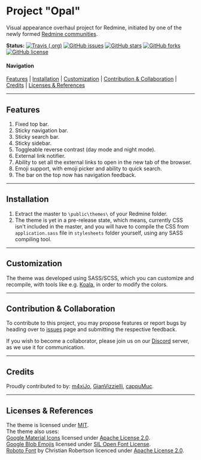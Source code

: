 # Project "Opal"
Visual appearance overhaul project for Redmine, initiated by one of the newly formed [Redmine communities](https://discord.me/redmine).  

**Status:**
[![Travis (.org)](https://img.shields.io/travis/:user/:repo.svg?style=flat-square)](https://github.com/redmine-cp/project-opal)
[![GitHub issues](https://img.shields.io/github/issues/redmine-cp/project-opal.svg?style=flat-square)](https://github.com/redmine-cp/project-opal/issues)
[![GitHub stars](https://img.shields.io/github/stars/redmine-cp/project-opal.svg?style=flat-square)](https://github.com/redmine-cp/project-opal/stargazers)
[![GitHub forks](https://img.shields.io/github/forks/redmine-cp/project-opal.svg?style=flat-square)](https://github.com/redmine-cp/project-opal/network)
[![GitHub license](https://img.shields.io/github/license/redmine-cp/project-opal.svg?style=flat-square)](https://github.com/redmine-cp/project-opal/blob/master/LICENSE)

#### Navigation
[Features](#features) |
[Installation](#installation) |
[Customization](#customization) |
[Contribution & Collaboration](#contribution--collaboration) |
[Credits](#credits) |
[Licenses & References](#licenses--references)

___
## Features
1. Fixed top bar.  
2. Sticky navigation bar.  
3. Sticky search bar.  
4. Sticky sidebar.  
5. Toggleable reverse contrast (day mode and night mode).  
6. External link notifier.  
7. Ability to set all the external links to open in the new tab of the browser.  
8. Emoji support, with emoji picker and ability to quick search.  
9. The bar on the top now has navigation feedback.  

___
## Installation
1. Extract the master to `\public\themes\` of your Redmine folder.  
2. The theme is yet in a pre-release state, which means, currently CSS isn't included in the master, and you will have to compile the CSS from `application.sass` file in `stylesheets` folder yourself, using any SASS compiling tool.  

___
## Customization
The theme was developed using SASS/SCSS, which you can customize and recompile, with tools like e.g. [Koala](http://koala-app.com/), in order to modify the colors.

___
## Contribution & Collaboration
To contribute to this project, you may propose features or report bugs by heading over to [issues](/issues) page and submitting the respective feedback.

If you wish to become a collaborator, please join us on our [Discord](https://discord.me/redmine) server, as we use it for communication.

___
## Credits
Proudly contributed to by: [m4xiJo](https://github.com/m4xiJo/), [GianVizzielli](https://github.com/GianVizzielli), [cappuMuc](https://github.com/cappuMUC).

___
## Licenses & References
The theme is licensed under [MIT](/README.md).  
The theme also uses:  
[Google Material Icons](https://github.com/google/material-design-icons/tree/master/iconfont) licensed under [Apache License 2.0](http://www.apache.org/licenses/LICENSE-2.0.txt).  
[Google Blob Emojis](https://github.com/googlei18n/noto-emoji) licensed under [SIL Open Font License](https://github.com/googlei18n/noto-emoji/blob/master/fonts/LICENSE).  
[Roboto Font](https://fonts.google.com/specimen/Roboto) by Christian Robertson licenced under [Apache License 2.0](http://www.apache.org/licenses/LICENSE-2.0.txt).  

